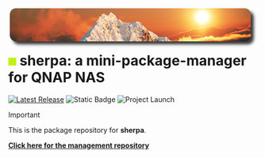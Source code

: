 ![icon](images/sherpa.readme.png)<br>
![#c5f015](images/lime.png) sherpa: a mini-package-manager for QNAP NAS
============================================
[![Latest Release](https://img.shields.io/github/v/release/OneCDOnly/sherpa?logo=github&label=latest%20release&style=flat-square)](https://github.com/OneCDOnly/sherpa/releases/latest) ![Static Badge](https://img.shields.io/badge/release_status-beta-orange?logo=github&style=flat-square) ![Project Launch](https://img.shields.io/date/1494050732?logo=github&label=project%20launch&style=flat-square)

> [!IMPORTANT]
> This is the package repository for **sherpa**.

<b>[Click here for the management repository](https://github.com/OneCDOnly/sherpa)</b>
